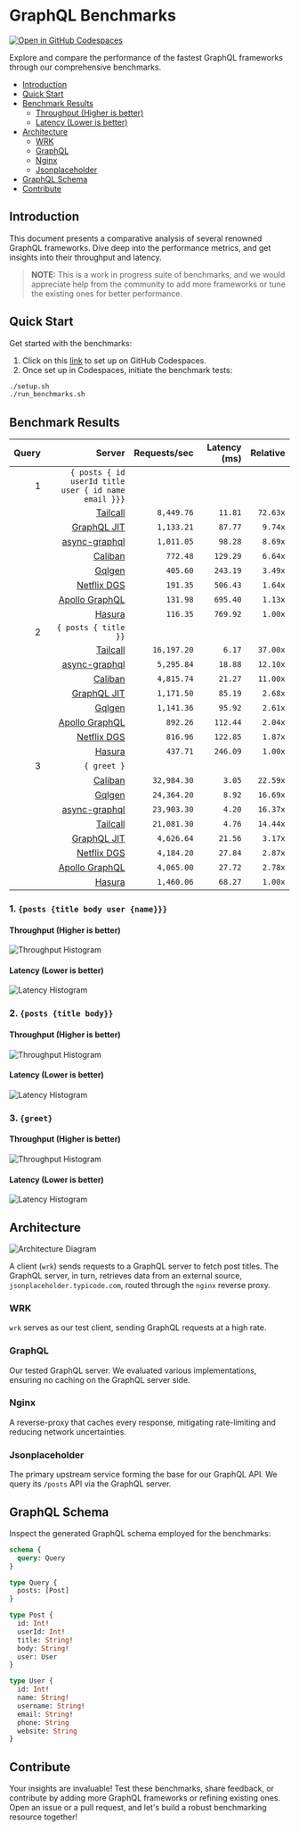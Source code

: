 # GraphQL Benchmarks <!-- omit from toc -->

[![Open in GitHub Codespaces](https://github.com/codespaces/badge.svg)](https://codespaces.new/tailcallhq/graphql-benchmarks)

Explore and compare the performance of the fastest GraphQL frameworks through our comprehensive benchmarks.

- [Introduction](#introduction)
- [Quick Start](#quick-start)
- [Benchmark Results](#benchmark-results)
  - [Throughput (Higher is better)](#throughput-higher-is-better)
  - [Latency (Lower is better)](#latency-lower-is-better)
- [Architecture](#architecture)
  - [WRK](#wrk)
  - [GraphQL](#graphql)
  - [Nginx](#nginx)
  - [Jsonplaceholder](#jsonplaceholder)
- [GraphQL Schema](#graphql-schema)
- [Contribute](#contribute)

[Tailcall]: https://github.com/tailcallhq/tailcall
[Gqlgen]: https://github.com/99designs/gqlgen
[Apollo GraphQL]: https://github.com/apollographql/apollo-server
[Netflix DGS]: https://github.com/netflix/dgs-framework
[Caliban]: https://github.com/ghostdogpr/caliban
[async-graphql]: https://github.com/async-graphql/async-graphql
[Hasura]: https://github.com/hasura/graphql-engine
[GraphQL JIT]: https://github.com/zalando-incubator/graphql-jit

## Introduction

This document presents a comparative analysis of several renowned GraphQL frameworks. Dive deep into the performance metrics, and get insights into their throughput and latency.

> **NOTE:** This is a work in progress suite of benchmarks, and we would appreciate help from the community to add more frameworks or tune the existing ones for better performance.

## Quick Start

Get started with the benchmarks:

1. Click on this [link](https://codespaces.new/tailcallhq/graphql-benchmarks) to set up on GitHub Codespaces.
2. Once set up in Codespaces, initiate the benchmark tests:

```bash
./setup.sh
./run_benchmarks.sh
```

## Benchmark Results

<!-- PERFORMANCE_RESULTS_START -->

| Query | Server | Requests/sec | Latency (ms) | Relative |
|-------:|--------:|--------------:|--------------:|---------:|
| 1 | `{ posts { id userId title user { id name email }}}` |
|| [Tailcall] | `8,449.76` | `11.81` | `72.63x` |
|| [GraphQL JIT] | `1,133.21` | `87.77` | `9.74x` |
|| [async-graphql] | `1,011.05` | `98.28` | `8.69x` |
|| [Caliban] | `772.48` | `129.29` | `6.64x` |
|| [Gqlgen] | `405.60` | `243.19` | `3.49x` |
|| [Netflix DGS] | `191.35` | `506.43` | `1.64x` |
|| [Apollo GraphQL] | `131.98` | `695.40` | `1.13x` |
|| [Hasura] | `116.35` | `769.92` | `1.00x` |
| 2 | `{ posts { title }}` |
|| [Tailcall] | `16,197.20` | `6.17` | `37.00x` |
|| [async-graphql] | `5,295.84` | `18.88` | `12.10x` |
|| [Caliban] | `4,815.74` | `21.27` | `11.00x` |
|| [GraphQL JIT] | `1,171.50` | `85.19` | `2.68x` |
|| [Gqlgen] | `1,141.36` | `95.92` | `2.61x` |
|| [Apollo GraphQL] | `892.26` | `112.44` | `2.04x` |
|| [Netflix DGS] | `816.96` | `122.85` | `1.87x` |
|| [Hasura] | `437.71` | `246.09` | `1.00x` |
| 3 | `{ greet }` |
|| [Caliban] | `32,984.30` | `3.05` | `22.59x` |
|| [Gqlgen] | `24,364.20` | `8.92` | `16.69x` |
|| [async-graphql] | `23,903.30` | `4.20` | `16.37x` |
|| [Tailcall] | `21,081.30` | `4.76` | `14.44x` |
|| [GraphQL JIT] | `4,626.64` | `21.56` | `3.17x` |
|| [Netflix DGS] | `4,184.20` | `27.84` | `2.87x` |
|| [Apollo GraphQL] | `4,065.00` | `27.72` | `2.78x` |
|| [Hasura] | `1,460.06` | `68.27` | `1.00x` |

<!-- PERFORMANCE_RESULTS_END -->



### 1. `{posts {title body user {name}}}`
#### Throughput (Higher is better)

![Throughput Histogram](assets/req_sec_histogram1.png)

#### Latency (Lower is better)

![Latency Histogram](assets/latency_histogram1.png)

### 2. `{posts {title body}}`
#### Throughput (Higher is better)

![Throughput Histogram](assets/req_sec_histogram2.png)

#### Latency (Lower is better)

![Latency Histogram](assets/latency_histogram2.png)

### 3. `{greet}`
#### Throughput (Higher is better)

![Throughput Histogram](assets/req_sec_histogram3.png)

#### Latency (Lower is better)

![Latency Histogram](assets/latency_histogram3.png)

## Architecture

![Architecture Diagram](assets/architecture.png)

A client (`wrk`) sends requests to a GraphQL server to fetch post titles. The GraphQL server, in turn, retrieves data from an external source, `jsonplaceholder.typicode.com`, routed through the `nginx` reverse proxy.

### WRK

`wrk` serves as our test client, sending GraphQL requests at a high rate.

### GraphQL

Our tested GraphQL server. We evaluated various implementations, ensuring no caching on the GraphQL server side.

### Nginx

A reverse-proxy that caches every response, mitigating rate-limiting and reducing network uncertainties.

### Jsonplaceholder

The primary upstream service forming the base for our GraphQL API. We query its `/posts` API via the GraphQL server.

## GraphQL Schema

Inspect the generated GraphQL schema employed for the benchmarks:

```graphql
schema {
  query: Query
}

type Query {
  posts: [Post]
}

type Post {
  id: Int!
  userId: Int!
  title: String!
  body: String!
  user: User
}

type User {
  id: Int!
  name: String!
  username: String!
  email: String!
  phone: String
  website: String
}
```

## Contribute

Your insights are invaluable! Test these benchmarks, share feedback, or contribute by adding more GraphQL frameworks or refining existing ones. Open an issue or a pull request, and let's build a robust benchmarking resource together!
